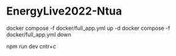# EnergyLive2022-Ntua


docker compose -f docker/full_app.yml up -d
docker compose -f docker/full_app.yml down

npm run dev
cntr+c
